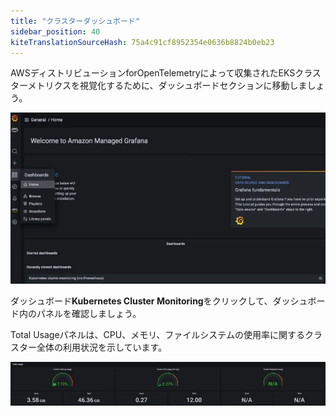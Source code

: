 ```yaml
---
title: "クラスターダッシュボード"
sidebar_position: 40
kiteTranslationSourceHash: 75a4c91cf8952354e0636b8824b0eb23
---
```


AWSディストリビューションforOpenTelemetryによって収集されたEKSクラスターメトリクスを視覚化するために、ダッシュボードセクションに移動しましょう。

![Grafanaダッシュボード](./assets/dashboard.webp)

ダッシュボード**Kubernetes Cluster Monitoring**をクリックして、ダッシュボード内のパネルを確認しましょう。

Total Usageパネルは、CPU、メモリ、ファイルシステムの使用率に関するクラスター全体の利用状況を示しています。

![Total Usage](./assets/totalusage.webp)

